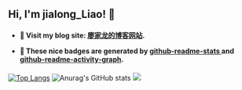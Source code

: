 ## Hi, I'm jialong_Liao! 👻

<h4>

- 🐳 Visit my blog site: <a href="https://liao-hexo.github.io">廖家龙的博客网站</a>.

- 💃 These nice badges are generated by <a href="https://github.com/anuraghazra/github-readme-stats">github-readme-stats
</a> and <a href="https://github.com/Ashutosh00710/github-readme-activity-graph">github-readme-activity-graph</a>.

</h4>

[![Top Langs](https://github-readme-stats.vercel.app/api/top-langs/?username=Liao-Hexo&layout=compact&theme=radical)](https://github.com/anuraghazra/github-readme-stats)
![Anurag's GitHub stats](https://github-readme-stats.vercel.app/api?username=Liao-Hexo&show_icons=true&theme=radical)
<img src="https://activity-graph.herokuapp.com/graph?username=Liao-Hexo&theme=rogue" />
